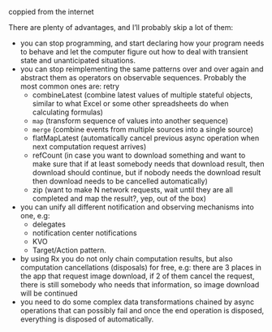 coppied from the internet

There are plenty of advantages, and I’ll probably skip a lot of them:
* you can stop programming, and start declaring how your program needs to behave and let the computer figure out how to deal with transient state and unanticipated situations.
* you can stop reimplementing the same patterns over and over again and abstract them as operators on observable sequences. Probably the most common ones are:
retry
  * combineLatest (combine latest values of multiple stateful objects, similar to what Excel or some other spreadsheets do when calculating formulas)
  * `map` (transform sequence of values into another sequence)
  * `merge` (combine events from multiple sources into a single source)
  * flatMapLatest (automatically cancel previous async operation when next computation request arrives)
  * refCount (in case you want to download something and want to make sure that if at least somebody needs that download result, then download should continue, but if nobody needs the download result then download needs to be cancelled automatically)
  * zip (want to make N network requests, wait until they are all completed and map the result?, yep, out of the box)
* you can unify all different notification and observing mechanisms into one, e.g:
  * delegates
  * notification center notifications
  * KVO
  * Target/Action pattern.
* by using Rx you do not only chain computation results, but also computation cancellations (disposals) for free, e.g:
there are 3 places in the app that request image download, if 2 of them cancel the request, there is still somebody who needs that information, so image download will be continued
* you need to do some complex data transformations chained by async operations that can possibly fail and once the end operation is disposed, everything is disposed of automatically.
